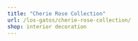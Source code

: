 ```yaml
---
title: "Cherie Rose Collection"
url: /los-gatos/cherie-rose-collection/
shop: interior decoration
---
```

